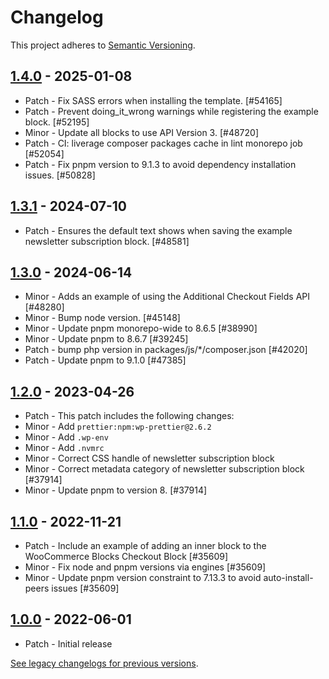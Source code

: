 # Changelog 

This project adheres to [Semantic Versioning](https://semver.org/spec/v2.0.0.html).

## [1.4.0](https://www.npmjs.com/package/@woocommerce/extend-cart-checkout-block/v/1.4.0) - 2025-01-08 

-   Patch - Fix SASS errors when installing the template. [#54165]
-   Patch - Prevent doing_it_wrong warnings while registering the example block. [#52195]
-   Minor - Update all blocks to use API Version 3. [#48720]
-   Patch - CI: liverage composer packages cache in lint monorepo job [#52054]
-   Patch - Fix pnpm version to 9.1.3 to avoid dependency installation issues. [#50828]

## [1.3.1](https://www.npmjs.com/package/@woocommerce/extend-cart-checkout-block/v/1.3.1) - 2024-07-10 

-   Patch - Ensures the default text shows when saving the example newsletter subscription block. [#48581]

## [1.3.0](https://www.npmjs.com/package/@woocommerce/extend-cart-checkout-block/v/1.3.0) - 2024-06-14 

-   Minor - Adds an example of using the Additional Checkout Fields API [#48280]
-   Minor - Bump node version. [#45148]
-   Minor - Update pnpm monorepo-wide to 8.6.5 [#38990]
-   Minor - Update pnpm to 8.6.7 [#39245]
-   Patch - bump php version in packages/js/*/composer.json [#42020]
-   Patch - Update pnpm to 9.1.0 [#47385]

## [1.2.0](https://www.npmjs.com/package/@woocommerce/extend-cart-checkout-block/v/1.2.0) - 2023-04-26 

-   Patch - This patch includes the following changes:
-   Minor - Add `prettier:npm:wp-prettier@2.6.2`
-   Minor - Add `.wp-env`
-   Minor - Add `.nvmrc`
-   Minor - Correct CSS handle of newsletter subscription block
-   Minor - Correct metadata category of newsletter subscription block [#37914]
-   Minor - Update pnpm to version 8. [#37914]

## [1.1.0](https://www.npmjs.com/package/@woocommerce/extend-cart-checkout-block/v/1.1.0) - 2022-11-21 

-   Patch - Include an example of adding an inner block to the WooCommerce Blocks Checkout Block [#35609]
-   Minor - Fix node and pnpm versions via engines [#35609]
-   Minor - Update pnpm version constraint to 7.13.3 to avoid auto-install-peers issues [#35609]

## [1.0.0](https://www.npmjs.com/package/@woocommerce/extend-cart-checkout-block/v/1.0.0) - 2022-06-01 

-   Patch - Initial release

[See legacy changelogs for previous versions](https://github.com/woocommerce/woocommerce/blob/68581955106947918d2b17607a01bdfdf22288a9/packages/js/extend-cart-checkout-block/CHANGELOG.md).
